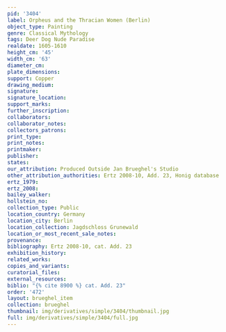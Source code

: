 ```yaml
---
pid: '3404'
label: Orpheus and the Thracian Women (Berlin)
object_type: Painting
genre: Classical Mythology
tags: Deer Dog Nude Paradise
realdate: 1605-1610
height_cm: '45'
width_cm: '63'
diameter_cm: 
plate_dimensions: 
support: Copper
drawing_medium: 
signature: 
signature_location: 
support_marks: 
further_inscription: 
collaborators: 
collaborator_notes: 
collectors_patrons: 
print_type: 
print_notes: 
printmaker: 
publisher: 
states: 
our_attribution: Produced Outside Jan Brueghel's Studio
other_attribution_authorities: Ertz 2008-10, Add. 23, Honig database
ertz_1979: 
ertz_2008: 
bailey_walker: 
hollstein_no: 
collection_type: Public
location_country: Germany
location_city: Berlin
location_collection: Jagdschloss Grunewald
location_or_most_recent_sale_notes: 
provenance: 
bibliography: Ertz 2008-10, cat. Add. 23
exhibition_history: 
related_works: 
copies_and_variants: 
curatorial_files: 
external_resources: 
biblio: "{% cite 8900 %} cat. Add. 23"
order: '472'
layout: brueghel_item
collection: brueghel
thumbnail: img/derivatives/simple/3404/thumbnail.jpg
full: img/derivatives/simple/3404/full.jpg
---
```

